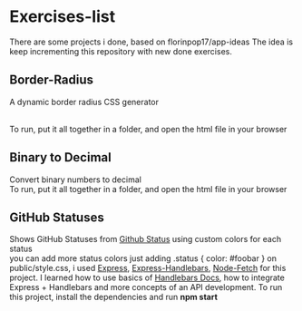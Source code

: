 <h1>Exercises-list</h1>
There are some projects i done, based on florinpop17/app-ideas
The idea is keep incrementing this repository with new done exercises.


<h2>Border-Radius</h2>
<p>A dynamic border radius CSS generator<p><br>
To run, put it all together in a folder, and open the html file in your browser

<h2>Binary to Decimal</h2>
Convert binary numbers to decimal<br>
To run, put it all together in a folder, and open the html file in your browser

<h2>GitHub Statuses</h2>
<p>Shows GitHub Statuses from <a href="https://www.githubstatus.com/">Github Status</a> using custom colors for each status<br>you can add more status colors just adding .status { color: #foobar } on public/style.css, i used <a href="https://www.npmjs.com/package/express">Express</a>, <a href="https://www.npmjs.com/package/express-handlebars">Express-Handlebars</a>, <a href="https://www.npmjs.com/package/node-fetch">Node-Fetch</a> for this project.
  I learned how to use basics of <a href="https://handlebarsjs.com/guide/">Handlebars Docs</a>, how to integrate Express + Handlebars and more concepts of an API development.
To run this project, install the dependencies and run <b>npm start</b></p>
